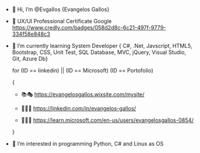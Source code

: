 - 👋 Hi, I’m @Evgallos {Evangelos Gallos}
  
- 🎨 UX/UI Professional Certificate Google
  https://www.credly.com/badges/058d2d8c-6c21-497f-9779-334f58e848c3

- 🌱 I’m currently learning System Developer { C#, .Net, Javscript, HTML5, Bootstrap, CSS, Unit Test, SQL Database, MVC, jQuery, Visual Studio, Git, Azure Db}

  for (ID == linkedin) || (ID == Microsoft) (ID == Portofolio)

  {
     - 📚🎭 https://evangelosgallos.wixsite.com/mysite/
       
     - 🧑🏽‍💻 https://linkedin.com/in/evangelos-gallos/

     - 🧑🏽‍💻 https://learn.microsoft.com/en-us/users/evangelosgallos-0854/
  
  }
- 👀 I’m interested in programming Python, C# and Linux as OS

<!---
Evgallos/Evgallos is a ✨ special ✨ repository because its `README.md` (this file) appears on your GitHub profile.
You can click the Preview link to take a look at your changes.
--->
